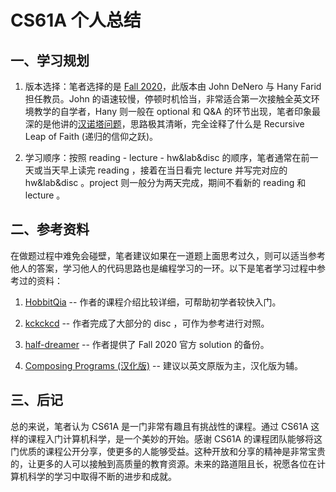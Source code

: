 # CS61A 个人总结


## 一、学习规划

1. 版本选择：笔者选择的是 [Fall 2020](https://inst.eecs.berkeley.edu/~cs61a/fa20/)，此版本由 John DeNero 与 Hany Farid 担任教员。John 的语速较慢，停顿时机恰当，非常适合第一次接触全英文环境教学的自学者，Hany 则一般在 optional 和 Q&A 的环节出现，笔者印象最深的是他讲的[汉诺塔问题](https://www.youtube.com/watch?v=VRFqir6dTrg&list=PL6BsET-8jgYU1eWkdF45L1Pce1d4DxJcR)，思路极其清晰，完全诠释了什么是 Recursive Leap of Faith (递归的信仰之跃)。

2. 学习顺序：按照 reading - lecture - hw&lab&disc 的顺序，笔者通常在前一天或当天早上读完 reading ，接着在当日看完 lecture 并写完对应的 hw&lab&disc 。project 则一般分为两天完成，期间不看新的 reading 和 lecture 。


## 二、参考资料

 在做题过程中难免会碰壁，笔者建议如果在一道题上面思考过久，则可以适当参考他人的答案，学习他人的代码思路也是编程学习的一环。以下是笔者学习过程中参考过的资料：

1. [HobbitQia](https://github.com/HobbitQia/CS61A-Fall-2020/tree/main) -- 作者的课程介绍比较详细，可帮助初学者较快入门。
    
2. [kckckcd](https://github.com/kckckcd/cs-61a-fall2020-/tree/main) -- 作者完成了大部分的 disc ，可作为参考进行对照。
    
3. [half-dreamer](https://github.com/half-dreamer/CS61A-20fa/tree/main/CS61A%202020%20FALL%20all-solution) -- 作者提供了 Fall 2020 官方 solution 的备份。
    
4. [Composing Programs (汉化版)](https://composingprograms.netlify.app/) -- 建议以英文原版为主，汉化版为辅。


## 三、后记

总的来说，笔者认为 CS61A 是一门非常有趣且有挑战性的课程。通过 CS61A 这样的课程入门计算机科学，是一个美妙的开始。感谢 CS61A 的课程团队能够将这门优质的课程公开分享，使更多的人能够受益。这种开放和分享的精神是非常宝贵的，让更多的人可以接触到高质量的教育资源。未来的路道阻且长，祝愿各位在计算机科学的学习中取得不断的进步和成就。
